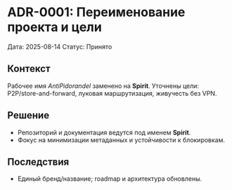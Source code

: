 # ADR-0001: Переименование проекта и цели

Дата: 2025-08-14
Статус: Принято

## Контекст
Рабочее имя *AntiPidorandel* заменено на **Spirit**. Уточнены цели: P2P/store-and-forward, луковая маршрутизация, живучесть без VPN.

## Решение
- Репозиторий и документация ведутся под именем **Spirit**.
- Фокус на минимизации метаданных и устойчивости к блокировкам.

## Последствия
- Единый бренд/название; roadmap и архитектура обновлены.
